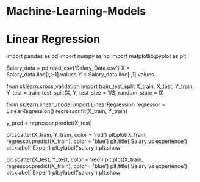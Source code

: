 # Machine-Learning-Models
# Linear Regression

import pandas as pd
import numpy as np
import matplotlib.pyplot as plt

Salary_data = pd.read_csv('Salary_Data.csv')
X = Salary_data.iloc[:,:-1].values
Y = Salary_data.iloc[:,1].values

from sklearn.cross_validation import train_test_split
X_train, X_test, Y_train, Y_test = train_test_split(X, Y, test_size = 1/3, random_state = 0)

from sklearn.linear_model import LinearRegression
regressor = LinearRegression()
regressor.fit(X_train, Y_train)

y_pred = regressor.predict(X_test)

plt.scatter(X_train, Y_train, color = 'red')
plt.plot(X_train, regressor.predict(X_train), color = 'blue')
plt.title('Salary vs experience')
plt.xlabel('Exper')
plt.ylabel('salary')
plt.show

plt.scatter(X_test, Y_test, color = 'red')
plt.plot(X_train, regressor.predict(X_train), color = 'blue')
plt.title('Salary vs experience') 
plt.xlabel('Exper')
plt.ylabel('salary')
plt.show
